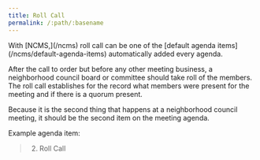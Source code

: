 ```yaml
---
title: Roll Call
permalink: /:path/:basename
---
```


<aside class="callout" role="complementary" markdown="1">
With [NCMS,](/ncms)
roll call
can be one
of the [default agenda items](/ncms/default-agenda-items)
automatically added
every agenda.
</aside>

After the call to order
but before
any other meeting business,
a neighborhood council board or committee
should take roll
of the members.
The roll call establishes
for the record
what members were present
for the meeting
and if there is
a quorum present.

Because it is
the second thing
that happens
at a neighborhood council meeting,
it should be
the second item
on the meeting agenda.

Example agenda item:

> 2. Roll Call

